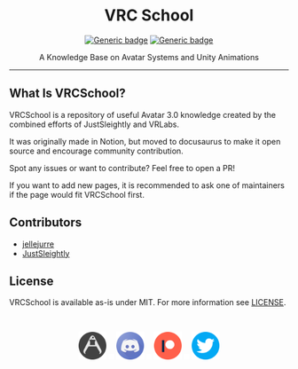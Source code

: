 <div align="center">

# VRC School

[![Generic badge](https://img.shields.io/badge/License-MIT-informational.svg)](https://github.com/VRLabs/VRCSchool/blob/main/LICENSE)
[![Generic badge](https://img.shields.io/badge/SDK-AvatarSDK3-lightblue.svg)](https://vrchat.com/home/download)

A Knowledge Base on Avatar Systems and Unity Animations

</div>

---

## What Is VRCSchool?

VRCSchool is a repository of useful Avatar 3.0 knowledge created by the combined efforts of JustSleightly and VRLabs.

It was originally made in Notion, but moved to docusaurus to make it open source and encourage community contribution.

Spot any issues or want to contribute? Feel free to open a PR!

If you want to add new pages, it is recommended to ask one of maintainers if the page would fit VRCSchool first.

## Contributors

* [jellejurre](https://github.com/jellejurre)
* [JustSleightly](https://links.sleightly.dev)

## License

VRCSchool is available as-is under MIT. For more information see [LICENSE](https://github.com/VRLabs/VRCSchool/blob/main/LICENSE).

​

<div align="center">

[<img src="https://github.com/VRLabs/Resources/raw/main/Icons/VRLabs.png" width="50" height="50">](https://vrlabs.dev "VRLabs")
<img src="https://github.com/VRLabs/Resources/raw/main/Icons/Empty.png" width="10">
[<img src="https://github.com/VRLabs/Resources/raw/main/Icons/Discord.png" width="50" height="50">](https://discord.vrlabs.dev/ "VRLabs")
<img src="https://github.com/VRLabs/Resources/raw/main/Icons/Empty.png" width="10">
[<img src="https://github.com/VRLabs/Resources/raw/main/Icons/Patreon.png" width="50" height="50">](https://patreon.vrlabs.dev/ "VRLabs")
<img src="https://github.com/VRLabs/Resources/raw/main/Icons/Empty.png" width="10">
[<img src="https://github.com/VRLabs/Resources/raw/main/Icons/Twitter.png" width="50" height="50">](https://twitter.com/vrlabsdev "VRLabs")

</div>

